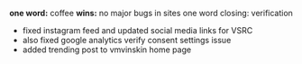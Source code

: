 **one word:** coffee
**wins:** no major bugs in sites
one word closing: verification
-  fixed instagram feed and updated social media links for VSRC
- also fixed google analytics verify consent settings issue
- added trending post to vmvinskin home page